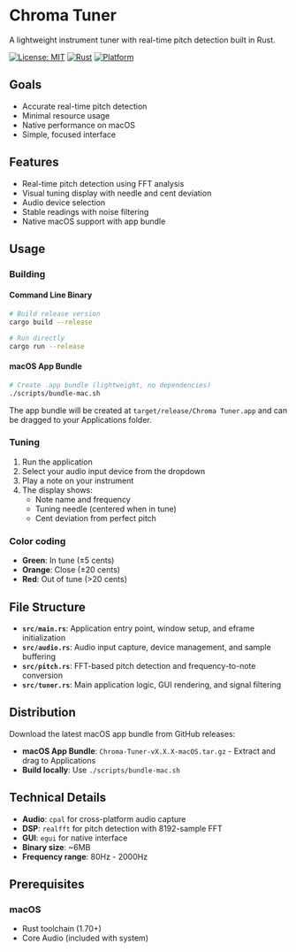 # Chroma Tuner

A lightweight instrument tuner with real-time pitch detection built in Rust.

[![License: MIT](https://img.shields.io/badge/License-MIT-yellow.svg)](https://opensource.org/licenses/MIT)
[![Rust](https://img.shields.io/badge/rust-1.70+-orange.svg)](https://www.rust-lang.org)
[![Platform](https://img.shields.io/badge/platform-macOS-lightgrey.svg)]()

## Goals

- Accurate real-time pitch detection
- Minimal resource usage
- Native performance on macOS
- Simple, focused interface

## Features

- Real-time pitch detection using FFT analysis
- Visual tuning display with needle and cent deviation
- Audio device selection
- Stable readings with noise filtering
- Native macOS support with app bundle

## Usage

### Building

#### Command Line Binary
```bash
# Build release version
cargo build --release

# Run directly
cargo run --release
```

#### macOS App Bundle
```bash
# Create .app bundle (lightweight, no dependencies)
./scripts/bundle-mac.sh
```

The app bundle will be created at `target/release/Chroma Tuner.app` and can be dragged to your Applications folder.

### Tuning
1. Run the application
2. Select your audio input device from the dropdown
3. Play a note on your instrument
4. The display shows:
   - Note name and frequency
   - Tuning needle (centered when in tune)
   - Cent deviation from perfect pitch

### Color coding
- **Green**: In tune (±5 cents)
- **Orange**: Close (±20 cents)  
- **Red**: Out of tune (>20 cents)

## File Structure

- **`src/main.rs`**: Application entry point, window setup, and eframe initialization
- **`src/audio.rs`**: Audio input capture, device management, and sample buffering
- **`src/pitch.rs`**: FFT-based pitch detection and frequency-to-note conversion
- **`src/tuner.rs`**: Main application logic, GUI rendering, and signal filtering

## Distribution

Download the latest macOS app bundle from GitHub releases:

- **macOS App Bundle**: `Chroma-Tuner-vX.X.X-macOS.tar.gz` - Extract and drag to Applications
- **Build locally**: Use `./scripts/bundle-mac.sh`

## Technical Details

- **Audio**: `cpal` for cross-platform audio capture
- **DSP**: `realfft` for pitch detection with 8192-sample FFT
- **GUI**: `egui` for native interface
- **Binary size**: ~6MB
- **Frequency range**: 80Hz - 2000Hz

## Prerequisites

### macOS
- Rust toolchain (1.70+)
- Core Audio (included with system)
